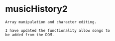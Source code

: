 # musicHistory2

    Array manipulation and character editing.

    I have updated the functionality allow songs to 
    be added from the DOM.